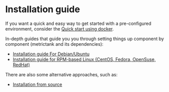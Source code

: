 # Installation guide

If you want a quick and easy way to get started with a pre-configured environment, consider the
[Quick start using docker](https://github.com/raintank/metrictank/blob/master/docs/quick-start-docker.md).

In-depth guides that guide you you through setting things up component by component (metrictank and its dependencies):

* [Installation guide For Debian/Ubuntu](https://github.com/raintank/metrictank/blob/master/docs/installation-deb.md)
* [Installation guide for RPM-based Linux (CentOS, Fedora, OpenSuse, RedHat)](https://github.com/raintank/metrictank/blob/master/docs/installation-rpm.md)


There are also some alternative approaches, such as:
* [Installation from source](https://github.com/raintank/metrictank/blob/master/docs/installation-source.md)


